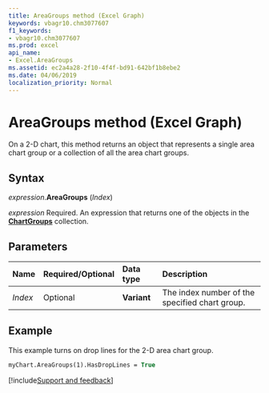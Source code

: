 ```yaml
---
title: AreaGroups method (Excel Graph)
keywords: vbagr10.chm3077607
f1_keywords:
- vbagr10.chm3077607
ms.prod: excel
api_name:
- Excel.AreaGroups
ms.assetid: ec2a4a28-2f10-4f4f-bd91-642bf1b8ebe2
ms.date: 04/06/2019
localization_priority: Normal
---
```



# AreaGroups method (Excel Graph)

On a 2-D chart, this method returns an object that represents a single area chart group or a collection of all the area chart groups.

## Syntax

_expression_.**AreaGroups** (_Index_)

_expression_ Required. An expression that returns one of the objects in the **[ChartGroups](excel.chartgroups(collection).md)** collection.

## Parameters

|Name|Required/Optional|Data type|Description|
|:-----|:-----|:-----|:-----|
|_Index_ |Optional |**Variant**|The index number of the specified chart group.|

## Example

This example turns on drop lines for the 2-D area chart group.

```vb
myChart.AreaGroups(1).HasDropLines = True
```

[!include[Support and feedback](~/includes/feedback-boilerplate.md)]